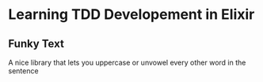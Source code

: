 # Learning TDD Developement in Elixir

## Funky Text
A nice library that lets you uppercase or unvowel every other word in the sentence


